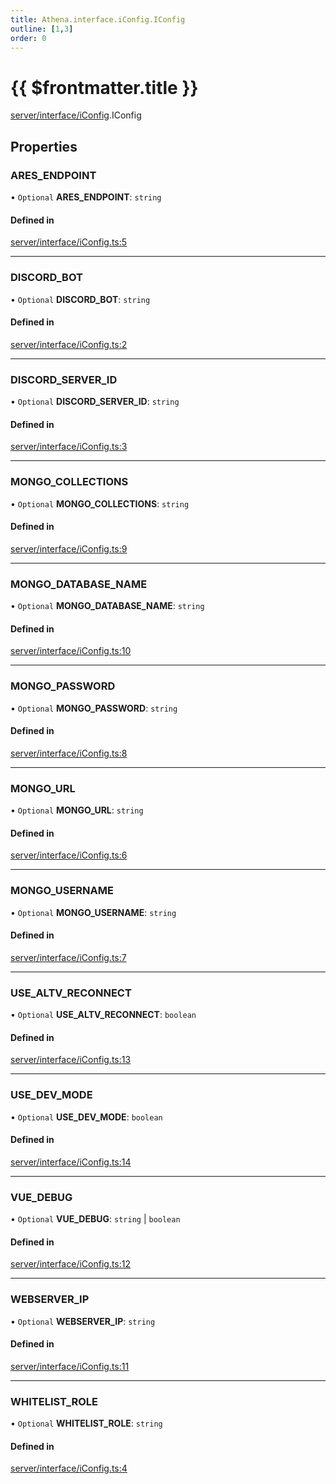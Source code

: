 ```yaml
---
title: Athena.interface.iConfig.IConfig
outline: [1,3]
order: 0
---
```


# {{ $frontmatter.title }}


[server/interface/iConfig](../modules/server_interface_iConfig.md).IConfig

## Properties

### ARES\_ENDPOINT

• `Optional` **ARES\_ENDPOINT**: `string`

#### Defined in

[server/interface/iConfig.ts:5](https://github.com/Stuyk/altv-athena/blob/94f5f1a/src/core/server/interface/iConfig.ts#L5)

___

### DISCORD\_BOT

• `Optional` **DISCORD\_BOT**: `string`

#### Defined in

[server/interface/iConfig.ts:2](https://github.com/Stuyk/altv-athena/blob/94f5f1a/src/core/server/interface/iConfig.ts#L2)

___

### DISCORD\_SERVER\_ID

• `Optional` **DISCORD\_SERVER\_ID**: `string`

#### Defined in

[server/interface/iConfig.ts:3](https://github.com/Stuyk/altv-athena/blob/94f5f1a/src/core/server/interface/iConfig.ts#L3)

___

### MONGO\_COLLECTIONS

• `Optional` **MONGO\_COLLECTIONS**: `string`

#### Defined in

[server/interface/iConfig.ts:9](https://github.com/Stuyk/altv-athena/blob/94f5f1a/src/core/server/interface/iConfig.ts#L9)

___

### MONGO\_DATABASE\_NAME

• `Optional` **MONGO\_DATABASE\_NAME**: `string`

#### Defined in

[server/interface/iConfig.ts:10](https://github.com/Stuyk/altv-athena/blob/94f5f1a/src/core/server/interface/iConfig.ts#L10)

___

### MONGO\_PASSWORD

• `Optional` **MONGO\_PASSWORD**: `string`

#### Defined in

[server/interface/iConfig.ts:8](https://github.com/Stuyk/altv-athena/blob/94f5f1a/src/core/server/interface/iConfig.ts#L8)

___

### MONGO\_URL

• `Optional` **MONGO\_URL**: `string`

#### Defined in

[server/interface/iConfig.ts:6](https://github.com/Stuyk/altv-athena/blob/94f5f1a/src/core/server/interface/iConfig.ts#L6)

___

### MONGO\_USERNAME

• `Optional` **MONGO\_USERNAME**: `string`

#### Defined in

[server/interface/iConfig.ts:7](https://github.com/Stuyk/altv-athena/blob/94f5f1a/src/core/server/interface/iConfig.ts#L7)

___

### USE\_ALTV\_RECONNECT

• `Optional` **USE\_ALTV\_RECONNECT**: `boolean`

#### Defined in

[server/interface/iConfig.ts:13](https://github.com/Stuyk/altv-athena/blob/94f5f1a/src/core/server/interface/iConfig.ts#L13)

___

### USE\_DEV\_MODE

• `Optional` **USE\_DEV\_MODE**: `boolean`

#### Defined in

[server/interface/iConfig.ts:14](https://github.com/Stuyk/altv-athena/blob/94f5f1a/src/core/server/interface/iConfig.ts#L14)

___

### VUE\_DEBUG

• `Optional` **VUE\_DEBUG**: `string` \| `boolean`

#### Defined in

[server/interface/iConfig.ts:12](https://github.com/Stuyk/altv-athena/blob/94f5f1a/src/core/server/interface/iConfig.ts#L12)

___

### WEBSERVER\_IP

• `Optional` **WEBSERVER\_IP**: `string`

#### Defined in

[server/interface/iConfig.ts:11](https://github.com/Stuyk/altv-athena/blob/94f5f1a/src/core/server/interface/iConfig.ts#L11)

___

### WHITELIST\_ROLE

• `Optional` **WHITELIST\_ROLE**: `string`

#### Defined in

[server/interface/iConfig.ts:4](https://github.com/Stuyk/altv-athena/blob/94f5f1a/src/core/server/interface/iConfig.ts#L4)
